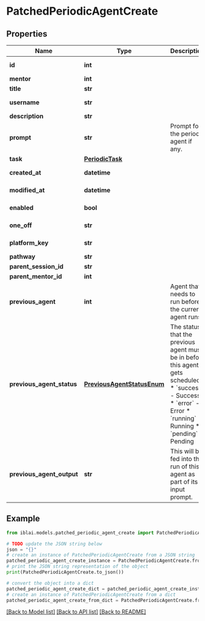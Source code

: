 # PatchedPeriodicAgentCreate


## Properties

Name | Type | Description | Notes
------------ | ------------- | ------------- | -------------
**id** | **int** |  | [optional] [readonly] 
**mentor** | **int** |  | [optional] 
**title** | **str** |  | [optional] 
**username** | **str** |  | [optional] [readonly] 
**description** | **str** |  | [optional] 
**prompt** | **str** | Prompt for the periodic agent if any. | [optional] 
**task** | [**PeriodicTask**](PeriodicTask.md) |  | [optional] 
**created_at** | **datetime** |  | [optional] [readonly] 
**modified_at** | **datetime** |  | [optional] [readonly] 
**enabled** | **bool** |  | [optional] [readonly] 
**one_off** | **str** |  | [optional] [readonly] 
**platform_key** | **str** |  | [optional] [readonly] 
**pathway** | **str** |  | [optional] 
**parent_session_id** | **str** |  | [optional] 
**parent_mentor_id** | **int** |  | [optional] 
**previous_agent** | **int** | Agent that needs to run before the current agent runs. | [optional] 
**previous_agent_status** | [**PreviousAgentStatusEnum**](PreviousAgentStatusEnum.md) | The status that the previous agent must be in before this agent gets scheduled.  * &#x60;success&#x60; - Success * &#x60;error&#x60; - Error * &#x60;running&#x60; - Running * &#x60;pending&#x60; - Pending | [optional] 
**previous_agent_output** | **str** | This will be fed into the run of this agent as part of its input prompt. | [optional] [readonly] 

## Example

```python
from iblai.models.patched_periodic_agent_create import PatchedPeriodicAgentCreate

# TODO update the JSON string below
json = "{}"
# create an instance of PatchedPeriodicAgentCreate from a JSON string
patched_periodic_agent_create_instance = PatchedPeriodicAgentCreate.from_json(json)
# print the JSON string representation of the object
print(PatchedPeriodicAgentCreate.to_json())

# convert the object into a dict
patched_periodic_agent_create_dict = patched_periodic_agent_create_instance.to_dict()
# create an instance of PatchedPeriodicAgentCreate from a dict
patched_periodic_agent_create_from_dict = PatchedPeriodicAgentCreate.from_dict(patched_periodic_agent_create_dict)
```
[[Back to Model list]](../README.md#documentation-for-models) [[Back to API list]](../README.md#documentation-for-api-endpoints) [[Back to README]](../README.md)


